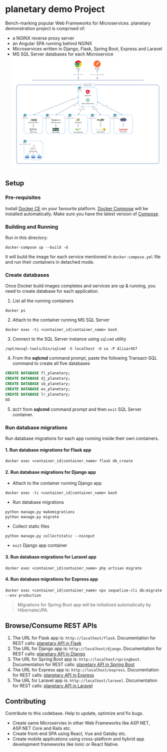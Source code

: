 # planetary demo Project
Bench-marking popular Web Frameworks for Microservices. planetary demonstration project is comprised of:
* a NGINX reverse proxy server
* an Angular SPA running behind NGINX
* Microservices written in Django, Flask, Spring Boot, Express and Laravel
* MS SQL Server databases for each Microservice
![docker services architecture](images/docker-services-architecture.jpg)

## Setup

### Pre-requisites
Install [Docker CE](https://docs.docker.com/install/) on your favourite platform. [Docker Compose](https://docs.docker.com/compose/) will be installed automatically. Make sure you have the latest version of [Compose](https://docs.docker.com/compose/install/).
### Building and Running
Run in this directory:
```
docker-compose up --build -d
```
It will build the image for each service mentioned in `docker-compose.yml` file and run their containers in detached mode.
### Create databases
Once Docker build images completes and services are up & running, you need to create database for each application.
1. List all the running containers
```
docker ps
```
2. Attach to the container running MS SQL Server
```
docker exec -ti <container_id|container_name> bash
```
3. Connect to the SQL Server instance using `sqlcmd` utility
```
/opt/mssql-tools/bin/sqlcmd -S localhost -U sa -P Alizar457
```
4. From the **sqlcmd** command prompt, paste the following Transact-SQL command to create all five databases
```SQL
CREATE DATABASE fl_planetary;
CREATE DATABASE dj_planetary;
CREATE DATABASE sb_planetary;
CREATE DATABASE ex_planetary;
CREATE DATABASE lr_planetary;
GO
```
5. `QUIT` from **sqlcmd** command prompt and then `exit` SQL Server container.
### Run database migrations
Run database migrations for each app running inside their own containers.

#### 1. Run database migrations for Flask app
```
docker exec <container_id|container_name> flask db_create
```

#### 2. Run database migrations for Django app
+ Attach to the container running Django app
```
docker exec -ti <container_id|container_name> bash
```
+ Run database migrations
```
python manage.py makemigrations
python manage.py migrate
```
+ Collect static files
```
python manage.py collectstatic --noinput
```
+ `exit` Django app container

#### 3. Run database migrations for Laravel app
```
docker exec <container_id|container_name> php artisan migrate
```

#### 4. Run database migrations for Express app
```
docker exec <container_id|container_name> npx sequelize-cli db:migrate --env production
```

> Migrations for Spring Boot app will be initialized automatically by Hibernate/JPA.

## Browse/Consume REST APIs
1. The URL for Flask app is: `http://localhost/flask`. Documentation for REST calls: [planetary API in Flask](flask/README.md)
2. The URL for Django app is: `http://localhost/django`. Documentation for REST calls: [planetary API in Django](django/README.md)
3. The URL for Spring Boot app is: `http://localhost/springboot`. Documentation for REST calls: [planetary API in Spring Boot](springboot/README.md)
4. The URL for Express app is: `http://localhost/express`. Documentation for REST calls: [planetary API in Express](express/README.md)
5. The URL for Laravel app is: `http://localhost/laravel`. Documentation for REST calls: [planetary API in Laravel](laravel/README.md)

## Contributing
Contribute to this codebase. Help to update, optimize and fix bugs.
+ Create same Microservies in other Web Frameworks like ASP.NET, ASP.NET Core and Rails etc.
+ Create front-end SPA using React, Vue and Gatsby etc.
+ Create mobile applications using cross-platform and hybrid app development frameworks like Ionic or React Native.

